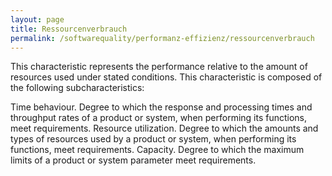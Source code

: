 ```yaml
---
layout: page
title: Ressourcenverbrauch
permalink: /softwarequality/performanz-effizienz/ressourcenverbrauch
---
```


This characteristic represents the performance relative to the amount of resources used under stated conditions. This characteristic is composed of the following subcharacteristics:

Time behaviour. Degree to which the response and processing times and throughput rates of a product or system, when performing its functions, meet requirements.
Resource utilization. Degree to which the amounts and types of resources used by a product or system, when performing its functions, meet requirements.
Capacity. Degree to which the maximum limits of a product or system parameter meet requirements.

